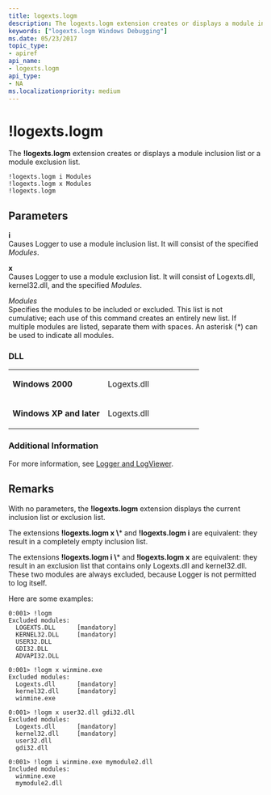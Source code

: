 ```yaml
---
title: logexts.logm
description: The logexts.logm extension creates or displays a module inclusion list or a module exclusion list.
keywords: ["logexts.logm Windows Debugging"]
ms.date: 05/23/2017
topic_type:
- apiref
api_name:
- logexts.logm
api_type:
- NA
ms.localizationpriority: medium
---
```


# !logexts.logm


The **!logexts.logm** extension creates or displays a module inclusion list or a module exclusion list.

```dbgcmd
!logexts.logm i Modules 
!logexts.logm x Modules 
!logexts.logm 
```

## <span id="ddk__logexts_logm_dbg"></span><span id="DDK__LOGEXTS_LOGM_DBG"></span>Parameters


<span id="_______i______"></span><span id="_______I______"></span> **i**   
Causes Logger to use a module inclusion list. It will consist of the specified *Modules*.

<span id="_______x______"></span><span id="_______X______"></span> **x**   
Causes Logger to use a module exclusion list. It will consist of Logexts.dll, kernel32.dll, and the specified *Modules*.

<span id="_______Modules______"></span><span id="_______modules______"></span><span id="_______MODULES______"></span> *Modules*   
Specifies the modules to be included or excluded. This list is not cumulative; each use of this command creates an entirely new list. If multiple modules are listed, separate them with spaces. An asterisk (\*) can be used to indicate all modules.

### <span id="DLL"></span><span id="dll"></span>DLL

<table>
<colgroup>
<col width="50%" />
<col width="50%" />
</colgroup>
<tbody>
<tr class="odd">
<td align="left"><p><strong>Windows 2000</strong></p></td>
<td align="left"><p>Logexts.dll</p></td>
</tr>
<tr class="even">
<td align="left"><p><strong>Windows XP and later</strong></p></td>
<td align="left"><p>Logexts.dll</p></td>
</tr>
</tbody>
</table>

 

### <span id="Additional_Information"></span><span id="additional_information"></span><span id="ADDITIONAL_INFORMATION"></span>Additional Information

For more information, see [Logger and LogViewer](logger-and-logviewer.md).

## Remarks

With no parameters, the **!logexts.logm** extension displays the current inclusion list or exclusion list.

The extensions **!logexts.logm x \\*** and **!logexts.logm i** are equivalent: they result in a completely empty inclusion list.

The extensions **!logexts.logm i \\*** and **!logexts.logm x** are equivalent: they result in an exclusion list that contains only Logexts.dll and kernel32.dll. These two modules are always excluded, because Logger is not permitted to log itself.

Here are some examples:

```dbgcmd
0:001> !logm
Excluded modules:
  LOGEXTS.DLL      [mandatory]
  KERNEL32.DLL     [mandatory]
  USER32.DLL
  GDI32.DLL
  ADVAPI32.DLL

0:001> !logm x winmine.exe
Excluded modules:
  Logexts.dll      [mandatory]
  kernel32.dll     [mandatory]
  winmine.exe

0:001> !logm x user32.dll gdi32.dll
Excluded modules:
  Logexts.dll      [mandatory]
  kernel32.dll     [mandatory]
  user32.dll
  gdi32.dll

0:001> !logm i winmine.exe mymodule2.dll
Included modules:
  winmine.exe
  mymodule2.dll
```

 

 





